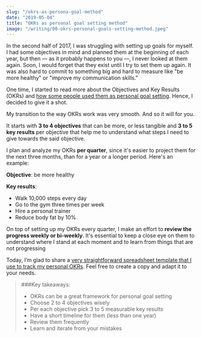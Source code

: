 ```yaml
---
slug: "/okrs-as-persona-goal-method"
date: "2019-05-04"
title: "OKRs as personal goal setting method"
image: "/writing/00-okrs-personal-goals-setting-method.jpeg"
---
```


In the second half of 2017, I was struggling with setting up goals for myself. I had some objectives in mind and planned them at the beginning of each year, but then — as it probably happens to you —, I never looked at them again. Soon, I would forget that they exist until I try to set them up again. It was also hard to commit to something big and hard to measure like "be more healthy" or "improve my communication skills."

One time, I started to read more about the Objectives and Key Results (OKRs) and [how some people used them as personal goal setting](https://medium.com/@cwodtke/personal-okrs-three-years-later-7616e60574a4). Hence, I decided to give it a shot.

My transition to the way OKRs work was very smooth. And so it will for you. 

It starts with **3 to 4 objectives** that can be more, or less tangible and **3 to 5 key results** per objective that help me to understand what steps I need to give towards the said objective. 

I plan and analyze my OKRs **per quarter**, since it's easier to project them for the next three months, than for a year or a longer period. Here's an example: 

**Objective**: be more healthy

**Key results**:
 * Walk 10,000 steps every day
 * Go to the gym three times per week
 * Hire a personal trainer 
 * Reduce body fat by 10%

On top of setting up my OKRs every quarter, I make an effort to **review the progress weekly or bi-weekly**. It's essential to keep a close eye on them to understand where I stand at each moment and to learn from things that are not progressing

Today, I’m glad to share a [very straightforward spreadsheet template that I use to track my personal OKRs](https://docs.google.com/spreadsheets/d/1eJkomYMSudwUtrR6xw7HpGkMDmDRa0gj3W_WyZBiAmQ/edit?usp=sharing). Feel free to create a copy and adapt it to your needs.


> ###Key takeaways:
>  * OKRs can be a great framework for personal goal setting
>  * Choose 2 to 4 objectives wisely
>  * Per each objective pick 3 to 5 measurable key results
>  * Have a short timeline for them (less than one year)
>  * Review them frequently
>  * Learn and iterate from your mistakes
